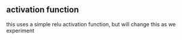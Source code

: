 ## activation function
this uses a simple relu activation function, but will change this as we experiment
